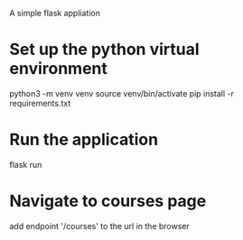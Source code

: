 A simple flask appliation

# Set up the python virtual environment

python3 -m venv venv
source venv/bin/activate
pip install -r requirements.txt

# Run the application

flask run 

# Navigate to courses page 

add endpoint '/courses' to the url in the browser 
